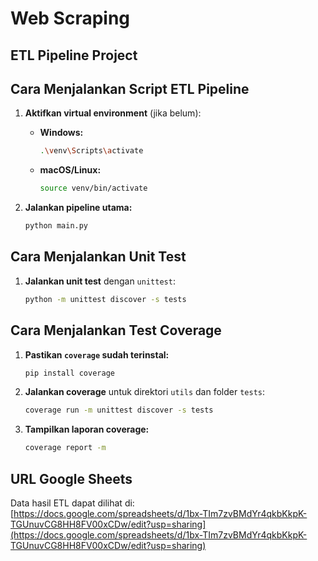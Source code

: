 # Web Scraping
## ETL Pipeline Project

## Cara Menjalankan Script ETL Pipeline

1.  **Aktifkan virtual environment** (jika belum):
    * **Windows:**
        ```bash
        .\venv\Scripts\activate
        ```
    * **macOS/Linux:**
        ```bash
        source venv/bin/activate
        ```

2.  **Jalankan pipeline utama:**
    ```bash
    python main.py
    ```

## Cara Menjalankan Unit Test

1.  **Jalankan unit test** dengan `unittest`:
    ```bash
    python -m unittest discover -s tests
    ```

## Cara Menjalankan Test Coverage

1.  **Pastikan `coverage` sudah terinstal:**
    ```bash
    pip install coverage
    ```

2.  **Jalankan coverage** untuk direktori `utils` dan folder `tests`:
    ```bash
    coverage run -m unittest discover -s tests
    ```

3.  **Tampilkan laporan coverage:**
    ```bash
    coverage report -m
    ```

## URL Google Sheets

Data hasil ETL dapat dilihat di:
[https://docs.google.com/spreadsheets/d/1bx-TIm7zvBMdYr4qkbKkpK-TGUnuvCG8HH8FV00xCDw/edit?usp=sharing](https://docs.google.com/spreadsheets/d/1bx-TIm7zvBMdYr4qkbKkpK-TGUnuvCG8HH8FV00xCDw/edit?usp=sharing)
